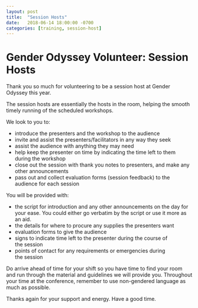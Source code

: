```yaml
---
layout: post
title:  "Session Hosts"
date:   2018-06-14 18:00:00 -0700
categories: [training, session-host]
---
```

# Gender Odyssey Volunteer: Session Hosts

Thank you so much for volunteering to be a session host at Gender Odyssey this year.

The session hosts are essentially the hosts in the room, helping the smooth timely running of the scheduled workshops.

We look to you to:
- introduce the presenters and the workshop to the audience
- invite and assist the presenters/facilitators in any way they seek 
- assist the audience with anything they may need
- help keep the presenter on time by indicating the time left to them during the workshop
- close out the session with thank you notes to presenters, and make any other announcements
- pass out and collect evaluation forms (session feedback) to the audience for each session

You will be provided with:
- the script for introduction and any other announcements on the day for your ease. You could either go verbatim by the script or use it more as an aid.
- the details for where to procure any supplies the presenters want
- evaluation forms to give the audience
- signs to indicate time left to the presenter during the course of the session
- points of contact for any requirements or emergencies during the session

Do arrive ahead of time for your shift so you have time to find your room and run through the material and guidelines we will provide you. Throughout your time at the conference, remember to use non-gendered language as much as possible.

Thanks again for your support and energy. Have a good time.
